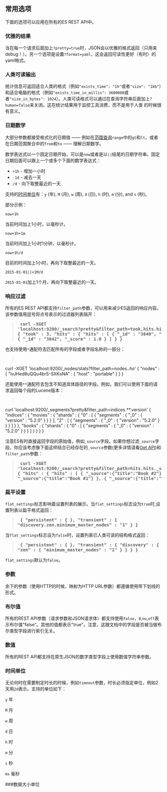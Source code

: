 ## 常用选项

下面的选项可以应用在所有的ES REST API中。

### 优雅的结果

当在每一个请求后面加上`?pretty=true`时，JSON会以优雅的格式返回（只用来debug！）。另一个选项是设置`?format=yaml`，这会返回可读性更好（有时）的yaml格式。

### 人类可读输出

统计信息可返回适合人类的格式（例如`"exists_time": "1h"`或者`"size": "1kb"`）和适合电脑的格式（例如`"exists_time_in_millis": 3600000`或者`"size_in_bytes": 1024`）。人类可读格式可以通过在查询字符串后面加上`?human=false`来关闭。这在统计结果用于监控工具消费，而不是用于人类
的时候很有意义。

### 日期数学

大部分参数都接受格式化的日期值 —— 例如在[范围查询](https://www.elastic.co/guide/en/elasticsearch/reference/2.3/query-dsl-range-query.html)`range`中的`gt`和`lt`，或者在日期范围聚合中的`from`和`to` —— 理解日期数学。

数学表达式以一个固定日期开始，可以是`now`或者是以`||`结尾的日期字符串。固定日期后面可以跟上一个或多个下面的数学表达式：

* `+1h` - 增加一小时
* `-1d` - 减去一天
* `/d` - 向下取整最近的一天

支持的[时间单位](https://www.elastic.co/guide/en/elasticsearch/reference/2.3/common-options.html#time-units)有：`y` (年), `M` (月), `w` (周), `d` (日), `h` (时), `m` (分), and `s` (秒)。

部分示例：

`now+1h`

当前时间加上1小时，以毫秒计。

`now+1h+1m`

当前时间加上1小时1分钟，以毫秒计。

`now+1h/d`

目前的时间加上1小时，再向下取整最近的一天。

`2015-01-01||+1M/d`

`2015-01-01`加上1个月，再向下取整最近的一天。

### 响应过滤

所有的ES REST API都支持`filter_path`参数，可以用来减少ES返回的响应内容。该参数值用逗号将点号表示的过滤器列表隔开：

> **<pre>
curl -XGET 'localhost:9200/_search?pretty&filter_path=took,hits.hits._id,hits.hits._score'
{
	  "took" : 3,
	  "hits" : {
	    "hits" : [
	      {
	        "_id" : "3640",
	        "_score" : 1.0
	      },
	      {
	        "_id" : "3642",
	        "_score" : 1.0
	      }
	    ]
	  }
}
> </pre>**

也支持使用`*`通配符去匹配所有的字段或者字段名称的一部分：

> <pre>
curl -XGET 'localhost:9200/_nodes/stats?filter_path=nodes.*.ho*'
{
	  "nodes" : {
	    "lvJHed8uQQu4brS-SXKsNA" : {
	      "host" : "portable"
	    }
	  }
}
> </pre>

还能使用`**`通配符去包含不知道具体路径的字段。例如，我们可以使用下面的请求返回每个段的Lucene版本：

> <pre>
curl 'localhost:9200/_segments?pretty&filter_path=indices.**.version'
{
	  "indices" : {
	    "movies" : {
	      "shards" : {
	        "0" : [ {
	          "segments" : {
	            "_0" : {
	              "version" : "5.2.0"
	            }
	          }
	        } ],
	        "2" : [ {
	          "segments" : {
	            "_0" : {
	              "version" : "5.2.0"
	            }
	          }
	        } ]
	      }
	    },
	    "books" : {
	      "shards" : {
	        "0" : [ {
	          "segments" : {
	            "_0" : {
	              "version" : "5.2.0"
	            }
	          }
	        } ]
	      }
	    }
	  }
}
> </pre>

注意ES有时直接返回字段的原始值，例如`_source`字段。如果你想过滤`_source`字段，你应该考虑像下面这样结合已经存在的`_source`参数(更多详情请看[Get API](https://www.elastic.co/guide/en/elasticsearch/reference/current/docs-get.html#get-source-filtering))和`filter_path`参数：

> **<pre>
curl -XGET 'localhost:9200/_search?pretty&filter_path=hits.hits._source&_source=title'
{
	  "hits" : {
	    "hits" : [ {
	      "_source":{"title":"Book #2"}
	    }, {
	      "_source":{"title":"Book #1"}
	    }, {
	      "_source":{"title":"Book #3"}
	    } ]
	  }
}
> </pre>**

### 扁平设置

`flat_settings`标志影响着设置列表的展示。当`flat_settings`标志设为`true`时,设置列表以扁平格式返回：

> **<pre>
{
    "persistent" : { },
    "transient" : {
      "discovery.zen.minimum_master_nodes" : "1"
    }
}
> </pre>**

当`flat_settings`标志设为`false`时，设置列表已人类可读的结构格式返回：

> **<pre>
{
	  "persistent" : { },
	  "transient" : {
	    "discovery" : {
	      "zen" : {
	        "minimum_master_nodes" : "1"
	      }
	    }
	  }
}
> </pre>**

`flat_settings`默认为`false`。

### 参数

余下的参数（使用HTTP的时候，映射为HTTP URL参数）都遵循使用带下划线的形式。

### 布尔值

所有的REST API参数（请求参数和JSON请求体）都支持使用`false`，`0`,`no`,`off`表示布尔值"false"。其他的值都表示"true"。注意，这跟文档中的字段是否被当做布尔类型字段进行索引无关。

### 数值

所有的REST API都支持在原生JSON的数字类型字段上使用数值字符串参数。

### 时间单位

无论何时在需要制定时长的时候，例如`timeout`参数，时长必须指定单位，例如2天用`2d`表示。支持的单位如下：

`y` 年

`M` 月

`w` 周

`d` 日

`h` 时

`m` 分

`s` 秒

`ms` 毫秒

###数据大小单位





